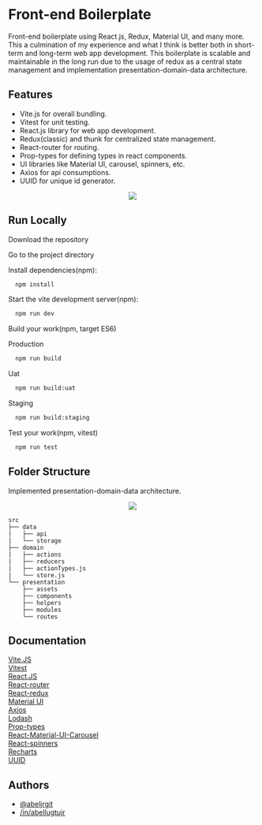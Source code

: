 # Front-end Boilerplate

Front-end boilerplate using React.js, Redux, Material UI, and many more. This a culmination of my experience and what I think is better both in short-term and long-term web app development. This boilerplate is scalable and maintainable in the long run due to the usage of redux as a central state management and implementation presentation-domain-data architecture.

## Features

- Vite.js for overall bundling.
- Vitest for unit testing.
- React.js library for web app development.
- Redux(classic) and thunk for centralized state management.
- React-router for routing.
- Prop-types for defining types in react components.
- UI libraries like Material UI, carousel, spinners, etc.
- Axios for api consumptions.
- UUID for unique id generator.

<p align="center">
  <img src="https://abeljrgit.github.io/assets/React-and-Redux.drawio.png">
</p>

## Run Locally

Download the repository

Go to the project directory

Install dependencies(npm):

```bash
  npm install
```

Start the vite development server(npm):

```bash
  npm run dev
```

Build your work(npm, target ES6)

Production

```bash
  npm run build
```

Uat

```bash
  npm run build:uat
```

Staging

```bash
  npm run build:staging
```

Test your work(npm, vitest)

```bash
  npm run test
```

## Folder Structure

Implemented presentation-domain-data architecture.

<p align="center">
  <img src="https://abeljrgit.github.io/assets/Presentation-Domain-Data.drawio.png">
</p>

    src
    ├── data
    |   ├── api
    |   └── storage
    ├── domain
    |   ├── actions
    |   ├── reducers
    |   ├── actionTypes.js
    |   └── store.js
    └── presentation
        ├── assets
        ├── components
        ├── helpers
        ├── modules
        └── routes

## Documentation

[Vite.JS](https://vitejs.dev/guide/)  
[Vitest](https://vitest.dev/guide/)  
[React.JS](https://react.dev/)  
[React-router](https://reactrouter.com/en/main)  
[React-redux](https://react-redux.js.org/introduction/getting-started)  
[Material UI](https://mui.com/material-ui/getting-started/overview/)  
[Axios](https://axios-http.com/docs/intro)  
[Lodash](https://lodash.com/docs/4.17.15)  
[Prop-types](https://github.com/facebook/prop-types)  
[React-Material-UI-Carousel](https://learus.github.io/react-material-ui-carousel/)  
[React-spinners](https://www.davidhu.io/react-spinners/)  
[Recharts](https://recharts.org/)  
[UUID](https://github.com/uuidjs/uuid#readme)

## Authors

- [@abeljrgit](https://github.com/abeljrgit)
- [/in/abellugtujr](https://www.linkedin.com/in/abellugtujr/)
